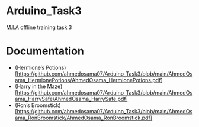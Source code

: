 # Arduino_Task3
M.I.A offline training task 3

# Documentation
- (Hermione’s Potions)[https://github.com/ahmedosama07/Arduino_Task3/blob/main/AhmedOsama_HermionePotions/AhmedOsama_HermionePotions.pdf]
- (Harry in the Maze)[https://github.com/ahmedosama07/Arduino_Task3/blob/main/AhmedOsama_HarrySafe/AhmedOsama_HarrySafe.pdf]
- (Ron’s Broomstick)[https://github.com/ahmedosama07/Arduino_Task3/blob/main/AhmedOsama_RonBroomstick/AhmedOsama_RonBroomstick.pdf]
